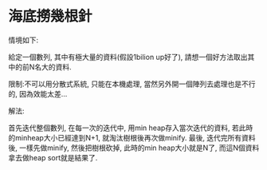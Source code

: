 # 海底撈幾根針

情境如下:

給定一個數列, 其中有極大量的資料\(假設1bilion up好了\), 請想一個好方法取出其中的前N名大的資料.

限制:不可以用分散式系統, 只能在本機處理, 當然另外開一個陣列去處理也是不行的, 因為效能太差...

解法:

首先迭代整個數列, 在每一次的迭代中, 用min heap存入當次迭代的資料, 若此時的minheap大小已經達到N+1, 就淘汰樹根後再次做minify. 最後, 迭代完所有資料後, 一樣先做minify, 然後把樹根砍掉, 此時的min heap大小就是N了, 而這N個資料拿去做heap sort就是結果了.

